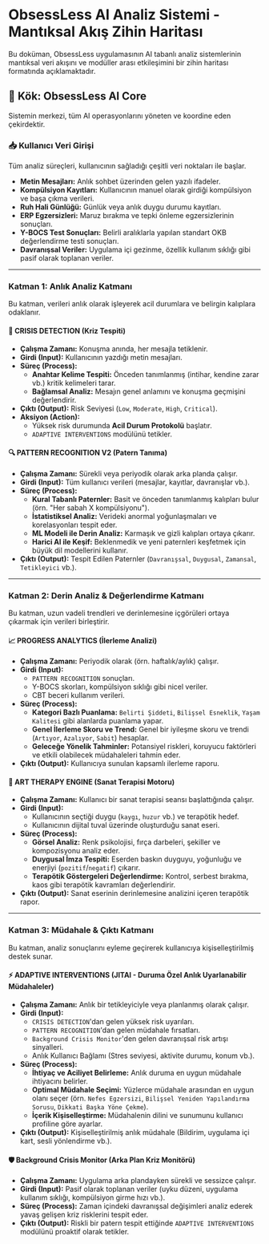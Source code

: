 # ObsessLess AI Analiz Sistemi - Mantıksal Akış Zihin Haritası

Bu doküman, ObsessLess uygulamasının AI tabanlı analiz sistemlerinin mantıksal veri akışını ve modüller arası etkileşimini bir zihin haritası formatında açıklamaktadır.

## 🌳 Kök: ObsessLess AI Core

Sistemin merkezi, tüm AI operasyonlarını yöneten ve koordine eden çekirdektir.

### 📥 Kullanıcı Veri Girişi
Tüm analiz süreçleri, kullanıcının sağladığı çeşitli veri noktaları ile başlar.

- **Metin Mesajları:** Anlık sohbet üzerinden gelen yazılı ifadeler.
- **Kompülsiyon Kayıtları:** Kullanıcının manuel olarak girdiği kompülsiyon ve başa çıkma verileri.
- **Ruh Hali Günlüğü:** Günlük veya anlık duygu durumu kayıtları.
- **ERP Egzersizleri:** Maruz bırakma ve tepki önleme egzersizlerinin sonuçları.
- **Y-BOCS Test Sonuçları:** Belirli aralıklarla yapılan standart OKB değerlendirme testi sonuçları.
- **Davranışsal Veriler:** Uygulama içi gezinme, özellik kullanım sıklığı gibi pasif olarak toplanan veriler.

---

###  Katman 1: Anlık Analiz Katmanı
Bu katman, verileri anlık olarak işleyerek acil durumlara ve belirgin kalıplara odaklanır.

#### 🚨 CRISIS DETECTION (Kriz Tespiti)
- **Çalışma Zamanı:** Konuşma anında, her mesajla tetiklenir.
- **Girdi (Input):** Kullanıcının yazdığı metin mesajları.
- **Süreç (Process):**
  - **Anahtar Kelime Tespiti:** Önceden tanımlanmış (intihar, kendine zarar vb.) kritik kelimeleri tarar.
  - **Bağlamsal Analiz:** Mesajın genel anlamını ve konuşma geçmişini değerlendirir.
- **Çıktı (Output):** Risk Seviyesi (`Low`, `Moderate`, `High`, `Critical`).
- **Aksiyon (Action):**
  - Yüksek risk durumunda **Acil Durum Protokolü** başlatır.
  - `ADAPTIVE INTERVENTIONS` modülünü tetikler.

#### 🔍 PATTERN RECOGNITION V2 (Patern Tanıma)
- **Çalışma Zamanı:** Sürekli veya periyodik olarak arka planda çalışır.
- **Girdi (Input):** Tüm kullanıcı verileri (mesajlar, kayıtlar, davranışlar vb.).
- **Süreç (Process):**
  - **Kural Tabanlı Paternler:** Basit ve önceden tanımlanmış kalıpları bulur (örn. "Her sabah X kompülsiyonu").
  - **İstatistiksel Analiz:** Verideki anormal yoğunlaşmaları ve korelasyonları tespit eder.
  - **ML Modeli ile Derin Analiz:** Karmaşık ve gizli kalıpları ortaya çıkarır.
  - **Harici AI ile Keşif:** Beklenmedik ve yeni paternleri keşfetmek için büyük dil modellerini kullanır.
- **Çıktı (Output):** Tespit Edilen Paternler (`Davranışsal`, `Duygusal`, `Zamansal`, `Tetikleyici` vb.).

---

###  Katman 2: Derin Analiz & Değerlendirme Katmanı
Bu katman, uzun vadeli trendleri ve derinlemesine içgörüleri ortaya çıkarmak için verileri birleştirir.

#### 📈 PROGRESS ANALYTICS (İlerleme Analizi)
- **Çalışma Zamanı:** Periyodik olarak (örn. haftalık/aylık) çalışır.
- **Girdi (Input):**
  - `PATTERN RECOGNITION` sonuçları.
  - Y-BOCS skorları, kompülsiyon sıklığı gibi nicel veriler.
  - CBT beceri kullanım verileri.
- **Süreç (Process):**
  - **Kategori Bazlı Puanlama:** `Belirti Şiddeti`, `Bilişsel Esneklik`, `Yaşam Kalitesi` gibi alanlarda puanlama yapar.
  - **Genel İlerleme Skoru ve Trend:** Genel bir iyileşme skoru ve trendi (`Artıyor`, `Azalıyor`, `Sabit`) hesaplar.
  - **Geleceğe Yönelik Tahminler:** Potansiyel riskleri, koruyucu faktörleri ve etkili olabilecek müdahaleleri tahmin eder.
- **Çıktı (Output):** Kullanıcıya sunulan kapsamlı ilerleme raporu.

#### 🎨 ART THERAPY ENGINE (Sanat Terapisi Motoru)
- **Çalışma Zamanı:** Kullanıcı bir sanat terapisi seansı başlattığında çalışır.
- **Girdi (Input):**
  - Kullanıcının seçtiği duygu (`kaygı`, `huzur` vb.) ve terapötik hedef.
  - Kullanıcının dijital tuval üzerinde oluşturduğu sanat eseri.
- **Süreç (Process):**
  - **Görsel Analiz:** Renk psikolojisi, fırça darbeleri, şekiller ve kompozisyonu analiz eder.
  - **Duygusal İmza Tespiti:** Eserden baskın duyguyu, yoğunluğu ve enerjiyi (`pozitif`/`negatif`) çıkarır.
  - **Terapötik Göstergeleri Değerlendirme:** Kontrol, serbest bırakma, kaos gibi terapötik kavramları değerlendirir.
- **Çıktı (Output):** Sanat eserinin derinlemesine analizini içeren terapötik rapor.

---

###  Katman 3: Müdahale & Çıktı Katmanı
Bu katman, analiz sonuçlarını eyleme geçirerek kullanıcıya kişiselleştirilmiş destek sunar.

#### ⚡ ADAPTIVE INTERVENTIONS (JITAI - Duruma Özel Anlık Uyarlanabilir Müdahaleler)
- **Çalışma Zamanı:** Anlık bir tetikleyiciyle veya planlanmış olarak çalışır.
- **Girdi (Input):**
  - `CRISIS DETECTION`'dan gelen yüksek risk uyarıları.
  - `PATTERN RECOGNITION`'dan gelen müdahale fırsatları.
  - `Background Crisis Monitor`'den gelen davranışsal risk artışı sinyalleri.
  - Anlık Kullanıcı Bağlamı (Stres seviyesi, aktivite durumu, konum vb.).
- **Süreç (Process):**
  - **İhtiyaç ve Aciliyet Belirleme:** Anlık duruma en uygun müdahale ihtiyacını belirler.
  - **Optimal Müdahale Seçimi:** Yüzlerce müdahale arasından en uygun olanı seçer (örn. `Nefes Egzersizi`, `Bilişsel Yeniden Yapılandırma Sorusu`, `Dikkati Başka Yöne Çekme`).
  - **İçerik Kişiselleştirme:** Müdahalenin dilini ve sunumunu kullanıcı profiline göre ayarlar.
- **Çıktı (Output):** Kişiselleştirilmiş anlık müdahale (Bildirim, uygulama içi kart, sesli yönlendirme vb.).

#### 🛡️ Background Crisis Monitor (Arka Plan Kriz Monitörü)
- **Çalışma Zamanı:** Uygulama arka plandayken sürekli ve sessizce çalışır.
- **Girdi (Input):** Pasif olarak toplanan veriler (uyku düzeni, uygulama kullanım sıklığı, kompülsiyon girme hızı vb.).
- **Süreç (Process):** Zaman içindeki davranışsal değişimleri analiz ederek yavaş gelişen kriz risklerini tespit eder.
- **Çıktı (Output):** Riskli bir patern tespit ettiğinde `ADAPTIVE INTERVENTIONS` modülünü proaktif olarak tetikler.
